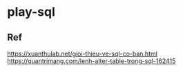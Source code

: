 # play-sql
## Ref
https://xuanthulab.net/gioi-thieu-ve-sql-co-ban.html
https://quantrimang.com/lenh-alter-table-trong-sql-162415